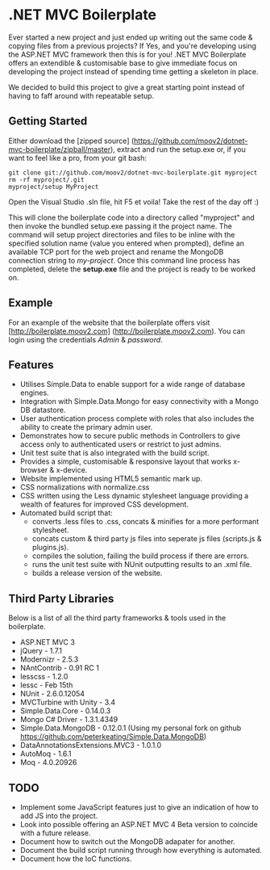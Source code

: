 # .NET MVC Boilerplate

Ever started a new project and just ended up writing out the same code & copying files from a previous projects? If Yes, and you're developing using the ASP.NET MVC framework then this is for you! .NET MVC Boilerplate offers an extendible & customisable base to give immediate focus on developing the project instead of spending time getting a skeleton in place.

We decided to build this project to give a great starting point instead of having to faff around with repeatable setup.

## Getting Started

Either download the [zipped source] (https://github.com/moov2/dotnet-mvc-boilerplate/zipball/master), extract and run the setup.exe or, if you want to feel like a pro, from your git bash:

	git clone git://github.com/moov2/dotnet-mvc-boilerplate.git myproject
	rm -rf myproject/.git
	myproject/setup MyProject
	

Open the Visual Studio .sln file, hit F5 et voila! Take the rest of the day off :)

This will clone the boilerplate code into a directory called "myproject" and then invoke the bundled setup.exe passing it the project name. The command will setup project directories and files to be inline with the specified solution name (value you entered when prompted), define an available TCP port for the web project and rename the MongoDB connection string to *my-project*. Once this command line process has completed, delete the **setup.exe** file and the project is ready to be worked on.

## Example

For an example of the website that the boilerplate offers visit [http://boilerplate.moov2.com] (http://boilerplate.moov2.com). You can login using the credentials *Admin* & *password*.

## Features

* Utilises Simple.Data to enable support for a wide range of database engines.
* Integration with Simple.Data.Mongo for easy connectivity with a Mongo DB datastore.
* User authentication process complete with roles that also includes the ability to create the primary admin user.
* Demonstrates how to secure public methods in Controllers to give access only to authenticated users or restrict to just admins.
* Unit test suite that is also integrated with the build script.
* Provides a simple, customisable & responsive layout that works x-browser & x-device.
* Website implemented using HTML5 semantic mark up.
* CSS normalizations with normalize.css
* CSS written using the Less dynamic stylesheet language providing a wealth of features for improved CSS development.
* Automated build script that: 
	* converts .less files to .css, concats & minifies for a more performant stylesheet.
	* concats custom & third party js files into seperate js files (scripts.js & plugins.js).
	* compiles the solution, failing the build process if there are errors.
	* runs the unit test suite with NUnit outputting results to an .xml file.
	* builds a release version of the website.

## Third Party Libraries

Below is a list of all the third party frameworks & tools used in the boilerplate.

* ASP.NET MVC 3
* jQuery - 1.7.1
* Modernizr - 2.5.3
* NAntContrib - 0.91 RC 1
* lesscss - 1.2.0
* lessc - Feb 15th
* NUnit - 2.6.0.12054
* MVCTurbine with Unity - 3.4
* Simple.Data.Core - 0.14.0.3
* Mongo C# Driver - 1.3.1.4349
* Simple.Data.MongoDB - 0.12.0.1 (Using my personal fork on github https://github.com/peterkeating/Simple.Data.MongoDB)
* DataAnnotationsExtensions.MVC3 - 1.0.1.0
* AutoMoq - 1.6.1
* Moq - 4.0.20926

## TODO

* Implement some JavaScript features just to give an indication of how to add JS into the project.
* Look into possible offering an ASP.NET MVC 4 Beta version to coincide with a future release.
* Document how to switch out the MongoDB adapater for another.
* Document the build script running through how everything is automated.
* Document how the IoC functions.
